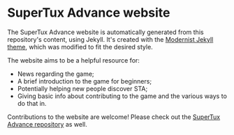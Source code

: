 # SuperTux Advance website

The SuperTux Advance website is automatically generated from this repository's content, using Jekyll. It's created with the [Modernist Jekyll theme](https://github.com/pages-themes/modernist), which was modified to fit the desired style.

The website aims to be a helpful resource for:

* News regarding the game;
* A brief introduction to the game for beginners;
* Potentially helping new people discover STA;
* Giving basic info about contributing to the game and the various ways to do that in.

Contributions to the website are welcome! Please check out the [SuperTux Advance repository](https://codeberg.org/KelvinShadewing/supertux-advance) as well.
